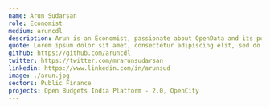 ```yaml
---
name: Arun Sudarsan
role: Economist
medium: aruncdl
description: Arun is an Economist, passionate about OpenData and its potential to increase state transparency and accountability. He believes in empowering state agencies to make policy decisions based on the best available evidence. Loves teaching. Previously worked at NITI Aayog.
quote: Lorem ipsum dolor sit amet, consectetur adipiscing elit, sed do eiusmod tempor incididunt ut labore et dolore magna aliqua.
github: https://github.com/aruncdl
twitter: https://twitter.com/mrarunsudarsan
linkedin: https://www.linkedin.com/in/arunsud
image: ./arun.jpg
sectors: Public Finance
projects: Open Budgets India Platform - 2.0, OpenCity
---
```

